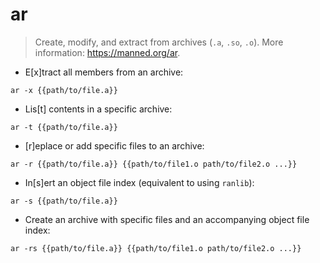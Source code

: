 # ar

> Create, modify, and extract from archives (`.a`, `.so`, `.o`).
> More information: <https://manned.org/ar>.

- E[x]tract all members from an archive:

`ar -x {{path/to/file.a}}`

- Lis[t] contents in a specific archive:

`ar -t {{path/to/file.a}}`

- [r]eplace or add specific files to an archive:

`ar -r {{path/to/file.a}} {{path/to/file1.o path/to/file2.o ...}}`

- In[s]ert an object file index (equivalent to using `ranlib`):

`ar -s {{path/to/file.a}}`

- Create an archive with specific files and an accompanying object file index:

`ar -rs {{path/to/file.a}} {{path/to/file1.o path/to/file2.o ...}}`

